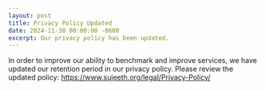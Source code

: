 ```yaml
---
layout: post
title: Privacy Policy Updated
date: 2024-11-30 00:00:00 -0600
excerpt: Our privacy policy has been updated.  
---
```

In order to improve our ability to benchmark and improve services, we have updated our retention period in our privacy policy.  Please review the updated policy: https://www.sujeeth.org/legal/Privacy-Policy/
